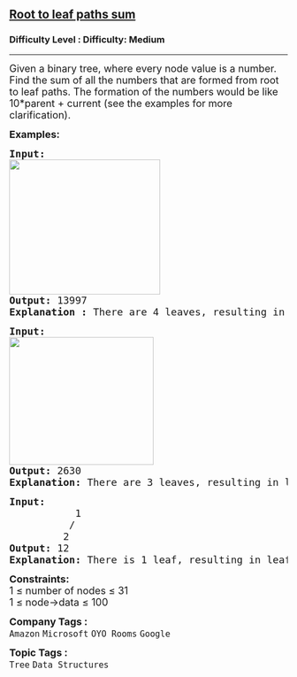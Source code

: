 <h2><a href="https://www.geeksforgeeks.org/problems/root-to-leaf-paths-sum/1">Root to leaf paths sum</a></h2><h3>Difficulty Level : Difficulty: Medium</h3><hr><div class="problems_problem_content__Xm_eO" style="user-select: auto;"><p style="user-select: auto;"><span style="font-size: 18px; user-select: auto;">Given a binary tree, where every node value is a number. Find the sum of all the numbers that are formed from root to leaf paths. The formation of the numbers would be like 10*parent + current (see the examples for more clarification).</span></p>
<p style="user-select: auto;"><strong style="user-select: auto;"><span style="font-size: 18px; user-select: auto;">Examples:</span></strong></p>
<pre style="user-select: auto;"><span style="font-size: 18px; user-select: auto;"><strong style="user-select: auto;">Input:      </strong>
<img src="https://media.geeksforgeeks.org/img-practice/prod/addEditProblem/700454/Web/Other/blobid0_1730705508.png" width="273" height="244" style="user-select: auto;"></span>
<span style="font-size: 18px; user-select: auto;"><strong style="user-select: auto;">Output:</strong> 13997</span>
<span style="font-size: 18px; user-select: auto;"><strong style="user-select: auto;">Explanation : </strong>There are 4 leaves, resulting in leaf path of 632, 6357, 6354, 654 sums to 13997.</span></pre>
<pre style="user-select: auto;"><span style="font-size: 18px; user-select: auto;"><strong style="user-select: auto;">Input:    </strong>
<img src="https://media.geeksforgeeks.org/img-practice/prod/addEditProblem/700454/Web/Other/blobid1_1730705776.png" width="261" height="231" style="user-select: auto;"></span>
<span style="font-size: 18px; user-select: auto;"><strong style="user-select: auto;">Output:</strong> 2630</span>
<span style="font-size: 18px; user-select: auto;"><strong style="user-select: auto;">Explanation: </strong>There are 3 leaves, resulting in leaf path of 1240, 1260, 130 sums to 2630.<br style="user-select: auto;"></span></pre>
<pre style="user-select: auto;"><span style="font-size: 18px; user-select: auto;"><strong style="user-select: auto;">Input:    </strong>
           1<br style="user-select: auto;">          /<br style="user-select: auto;">         2                    </span>
<span style="font-size: 18px; user-select: auto;"><strong style="user-select: auto;">Output:</strong> 12</span>
<span style="font-size: 18px; user-select: auto;"><strong style="user-select: auto;">Explanation: </strong>There is 1 leaf, resulting in leaf path of 12.</span></pre>
<p style="user-select: auto;"><span style="font-size: 18px; user-select: auto;"><strong style="user-select: auto;">Constraints:</strong><br style="user-select: auto;">1 ≤ number of nodes ≤ 31<br style="user-select: auto;">1 ≤ node-&gt;data ≤ 100<br style="user-select: auto;"></span></p></div><p><span style=font-size:18px><strong>Company Tags : </strong><br><code>Amazon</code>&nbsp;<code>Microsoft</code>&nbsp;<code>OYO Rooms</code>&nbsp;<code>Google</code>&nbsp;<br><p><span style=font-size:18px><strong>Topic Tags : </strong><br><code>Tree</code>&nbsp;<code>Data Structures</code>&nbsp;